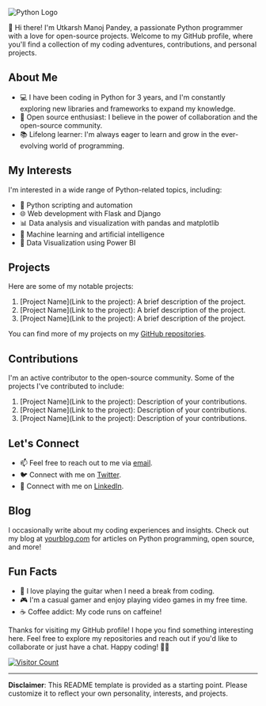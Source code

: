 
![Python Logo](https://www.python.org/static/community_logos/python-logo.png)

👋 Hi there! I'm Utkarsh Manoj Pandey, a passionate Python programmer with a love for open-source projects. Welcome to my GitHub profile, where you'll find a collection of my coding adventures, contributions, and personal projects.

## About Me

- 💻 I have been coding in Python for 3 years, and I'm constantly exploring new libraries and frameworks to expand my knowledge.
- 🌟 Open source enthusiast: I believe in the power of collaboration and the open-source community.
- 📚 Lifelong learner: I'm always eager to learn and grow in the ever-evolving world of programming.

## My Interests

I'm interested in a wide range of Python-related topics, including:

- 🐍 Python scripting and automation
- 🌐 Web development with Flask and Django
- 📊 Data analysis and visualization with pandas and matplotlib
- 🤖 Machine learning and artificial intelligence
- 🚀 Data Visualization using Power BI

## Projects

Here are some of my notable projects:

1. [Project Name](Link to the project): A brief description of the project.
2. [Project Name](Link to the project): A brief description of the project.
3. [Project Name](Link to the project): A brief description of the project.

You can find more of my projects on my [GitHub repositories](https://github.com/yourusername).

## Contributions

I'm an active contributor to the open-source community. Some of the projects I've contributed to include:

1. [Project Name](Link to the project): Description of your contributions.
2. [Project Name](Link to the project): Description of your contributions.
3. [Project Name](Link to the project): Description of your contributions.

## Let's Connect

- 📫 Feel free to reach out to me via [email](utkarsh.manoj.pandey@gmail.com).
- 🐦 Connect with me on [Twitter](https://twitter.com/_Pandey_Utkarsh).
- 💼 Connect with me on [LinkedIn](https://linkedin.com/in/itsutkarshpandey/).

## Blog

I occasionally write about my coding experiences and insights. Check out my blog at [yourblog.com](https://yourblog.com) for articles on Python programming, open source, and more!

## Fun Facts

- 🎵 I love playing the guitar when I need a break from coding.
- 🎮 I'm a casual gamer and enjoy playing video games in my free time.
- ☕ Coffee addict: My code runs on caffeine!

Thanks for visiting my GitHub profile! I hope you find something interesting here. Feel free to explore my repositories and reach out if you'd like to collaborate or just have a chat. Happy coding! 🚀🐍

[![Visitor Count](https://visitor-badge.glitch.me/badge?page_id=utkarsh-manoj-pandey.utkarsh-manoj-pandey)](https://github.com/utkarsh-manoj-pandey)

---

**Disclaimer**: This README template is provided as a starting point. Please customize it to reflect your own personality, interests, and projects.
